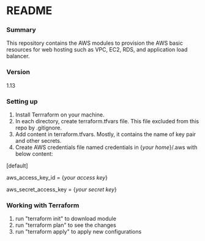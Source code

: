 # README #

### Summary ###
This repository contains the AWS modules to provision the AWS basic resources for web hosting such as VPC, EC2, RDS, and application load balancer. 

### Version ###
1.13

### Setting up ###
1. Install Terrraform on your machine.
2. In each directory, create terraform.tfvars file. This file excluded from this repo by .gitignore.
3. Add content in terraform.tfvars. Mostly, it contains the name of key pair and other secrets.
4. Create AWS credentials file named credentials in {*your home*}/.aws with below content:

[default]

aws_access_key_id = {*your access key*}

aws_secret_access_key = {*your secret key*}

### Working with Terraform ###
1. run "terraform init" to download module
2. run "terraform plan" to see the changes
3. run "terraform apply" to apply new configurations
